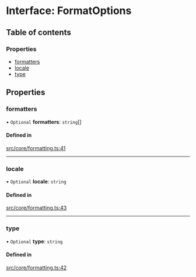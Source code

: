 # Interface: FormatOptions

## Table of contents

### Properties

- [formatters](../wiki/FormatOptions#formatters)
- [locale](../wiki/FormatOptions#locale)
- [type](../wiki/FormatOptions#type)

## Properties

### formatters

• `Optional` **formatters**: `string`[]

#### Defined in

[src/core/formatting.ts:41](https://github.com/decisively-io/interview-sdk/blob/980ebc7/src/core/formatting.ts#L41)

___

### locale

• `Optional` **locale**: `string`

#### Defined in

[src/core/formatting.ts:43](https://github.com/decisively-io/interview-sdk/blob/980ebc7/src/core/formatting.ts#L43)

___

### type

• `Optional` **type**: `string`

#### Defined in

[src/core/formatting.ts:42](https://github.com/decisively-io/interview-sdk/blob/980ebc7/src/core/formatting.ts#L42)
